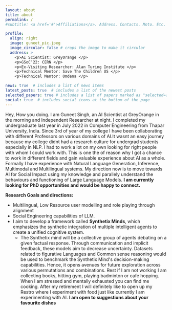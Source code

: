 ```yaml
---
layout: about
title: about
permalink: /
#subtitle: <a href='#'>Affiliations</a>. Address. Contacts. Moto. Etc.

profile:
  align: right
  image: guneet_pic.jpeg
  image_circular: false # crops the image to make it circular
  address: >
    <p>AI Scientist: GreyOrange </p> 
    <p>GSoC’22: CERN </p>   
    <p>Ex-Visiting Researcher: Alan Turing Institute </p>
    <p>Technical Mentor: Save The Children US </p>
    <p>Technical Mentor: Omdena </p>

news: true  # includes a list of news items
latest_posts: true  # includes a list of the newest posts
selected_papers: true # includes a list of papers marked as "selected={true}"
social: true  # includes social icons at the bottom of the page
---
```


Hey, How you doing. I am Guneet Singh, an AI Scientist at GreyOrange in the morning and Independent Researcher at night. I completed my undergraduate last year in July 2022 in Computer Engineering from Thapar University, India.
Since 3rd of year of my college I have been collaborating with different Professors on various domains of AI.It wasnt an easy journey because my college didnt had a research culture for undergrad students especially in NLP. I had to work a lot on my own looking for right people
with whom I could work with. This is one the of reason why I got a chance to work in different fields and gain valuable experience about AI as a whole. Formally I have experience with Natural Language Generation, Inference, Multimodal  and Multilingual systems. My direction now is to move towards AI for Social Impact using my knowledge and parallely understand the behaviours and functioning of Large Language Models.
**I am currently looking for PhD opportunities and would be happy to connect.** 

**Research Goals and directions:**
- Multilingual, Low Resource user modelling and role playing through alignment
- Social Engineering capabilities of LLM. 
- I aim to develop a framework called **Synthetix Minds**, which emphasizes the synthetic integration of multiple intelligent agents to create a unified cognitive system.
  - The Synthetix mind will be a collective group of agents debating on a given factual response. Through communication and implicit feedback, these models aim to decrease uncertainty. Datasets related to figurative Languages and Common sense reasoning would be used to benchmark the Synthetix  Mind's decision-making capabilities. Hence, it opens avenues for future exploration across various permutations and combinations. 
Rest if I am not working I am collecting books, hitting gym, playing badminton or cafe hopping. When I am stressed and mentally exhausted you can find me cooking.
After my retirement I will definitely like to open up my Restro where I experiment with food just like currently I am experimenting with AI. **I am open to suggestions about your favourite dishes**

[//]: # (Put your address / P.O. box / other info right below your picture. You can also disable any of these elements by editing `profile` property of the YAML header of your `_pages/about.md`. Edit `_bibliography/papers.bib` and Jekyll will render your [publications page]&#40;/al-folio/publications/&#41; automatically.)

[//]: # ()
[//]: # (Link to your social media connections, too. This theme is set up to use [Font Awesome icons]&#40;http://fortawesome.github.io/Font-Awesome/&#41; and [Academicons]&#40;https://jpswalsh.github.io/academicons/&#41;, like the ones below. Add your Facebook, Twitter, LinkedIn, Google Scholar, or just disable all of them.)
